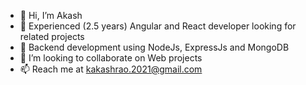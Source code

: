 - 👋 Hi, I’m Akash
- 👀 Experienced (2.5 years) Angular and React developer looking for related projects
- 🌱 Backend development using NodeJs, ExpressJs and MongoDB
- 💞️ I’m looking to collaborate on Web projects
- 📫 Reach me at kakashrao.2021@gmail.com

<!---
kakashrao/kakashrao is a ✨ special ✨ repository because its `README.md` (this file) appears on your GitHub profile.
You can click the Preview link to take a look at your changes.
--->
